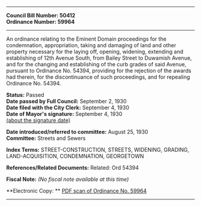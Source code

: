 * * * * *  
  
**Council Bill Number: [](#h0)[](#h2)50412**   
**Ordinance Number: 59964**  
  
* * * * *  
  
An ordinance relating to the Eminent Domain proceedings for the condemnation, appropriation, taking and damaging of land and other property necessary for the laying off, opening, widening, extending and establishing of 12th Avenue South, from Bailey Street to Duwamish Avenue, and for the changing and establishing of the curb grades of said Avenue, pursuant to Ordinance No. 54394, providing for the rejection of the awards had therein, for the discontinuance of such proceedings, and for repealing Ordinance No. 54394.  
  
**Status:** Passed   
**Date passed by Full Council:** September 2, 1930   
**Date filed with the City Clerk:** September 4, 1930   
**Date of Mayor's signature:** September 4, 1930   
[(about the signature date)](/~public/approvaldate.htm)   
  
  
**Date introduced/referred to committee:** August 25, 1930   
**Committee:** Streets and Sewers   
  
**Index Terms:** STREET-CONSTRUCTION, STREETS, WIDENING, GRADING, LAND-ACQUISITION, CONDEMNATION, GEORGETOWN  
  
**References/Related Documents:** Related: Ord 54394  
  
**Fiscal Note:** *(No fiscal note available at this time)*  
  
**Electronic Copy: ** [PDF scan of Ordinance No. 59964](/~archives/Ordinances/Ord_59964.pdf)  
  
* * * * *  

